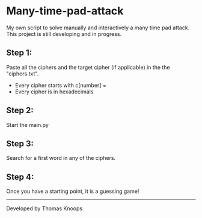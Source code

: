 # Many-time-pad-attack
My own script to solve manually and interactively a many time pad attack. This project is still developing and in progress.

## Step 1:
Paste all the ciphers and the target cipher (if applicable) in the the "ciphers.txt".
- Every cipher starts with c[number] = 
- Every cipher is in hexadecimals

## Step 2:
Start the main.py

## Step 3:
Search for a first word in any of the ciphers.

## Step 4:
Once you have a starting point, it is a guessing game!

---

Developed by Thomas Knoops
